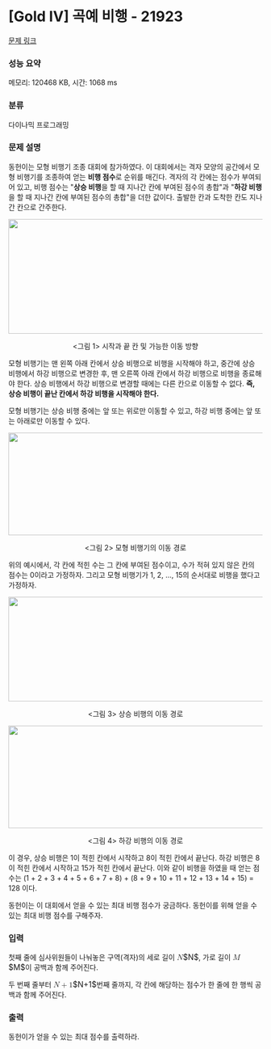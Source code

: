 # [Gold IV] 곡예 비행 - 21923 

[문제 링크](https://www.acmicpc.net/problem/21923) 

### 성능 요약

메모리: 120468 KB, 시간: 1068 ms

### 분류

다이나믹 프로그래밍

### 문제 설명

<p>동헌이는 모형 비행기 조종 대회에 참가하였다. 이 대회에서는 격자 모양의 공간에서 모형 비행기를 조종하여 얻는 <strong>비행 점수</strong>로 순위를 매긴다. 격자의 각 칸에는 점수가 부여되어 있고, 비행 점수는 "<strong>상승 비행</strong>을 할 때 지나간 칸에 부여된 점수의 총합"과 "<strong>하강 비행</strong>을 할 때 지나간 칸에 부여된 점수의 총합"을 더한 값이다. 출발한 칸과 도착한 칸도 지나간 칸으로 간주한다.</p>

<p style="text-align: center;"><img alt="" src="https://upload.acmicpc.net/6babc434-88bc-4083-b78d-6b99dff6b9ca/-/crop/1639x573/156,401/-/preview/" style="height: 227px; width: 650px;"></p>

<p style="text-align: center;"><그림 1> 시작과 끝 칸 및 가능한 이동 방향</p>

<p>모형 비행기는 맨 왼쪽 아래 칸에서 상승 비행으로 비행을 시작해야 하고, 중간에 상승 비행에서 하강 비행으로 변경한 후, 맨 오른쪽 아래 칸에서 하강 비행으로 비행을 종료해야 한다. 상승 비행에서 하강 비행으로 변경할 때에는 다른 칸으로 이동할 수 없다. <strong>즉, 상승 비행이 끝난 칸에서 하강 비행을 시작해야 한다.</strong></p>

<p>모형 비행기는 상승 비행 중에는 앞 또는 위로만 이동할 수 있고, 하강 비행 중에는 앞 또는 아래로만 이동할 수 있다.</p>

<p style="text-align: center;"><img alt="" src="https://upload.acmicpc.net/17063436-6675-4c21-9044-018a8476c5ae/-/crop/1642x512/157,461/-/preview/" style="height: 203px; width: 650px;"></p>

<p style="text-align: center;"><그림 2> 모형 비행기의 이동 경로</p>

<p>위의 예시에서, 각 칸에 적힌 수는 그 칸에 부여된 점수이고, 수가 적혀 있지 않은 칸의 점수는 0이라고 가정하자. 그리고 모형 비행기가 1, 2, ..., 15의 순서대로 비행을 했다고 가정하자.</p>

<p style="text-align: center;"><img alt="" src="https://upload.acmicpc.net/ce6860ed-a632-4cf4-951f-cd7912f83796/-/crop/1652x525/149,453/-/preview/" style="height: 207px; width: 650px;"></p>

<p style="text-align: center;"><그림 3> 상승 비행의 이동 경로</p>

<p style="text-align: center;"><img alt="" src="https://upload.acmicpc.net/c2108165-cc33-4c13-9231-988ee14ecd2e/-/crop/1642x512/152,461/-/preview/" style="height: 203px; width: 650px;"></p>

<p style="text-align: center;"><그림 4> 하강 비행의 이동 경로</p>

<p>이 경우, 상승 비행은 1이 적힌 칸에서 시작하고 8이 적힌 칸에서 끝난다. 하강 비행은 8이 적힌 칸에서 시작하고 15가 적힌 칸에서 끝난다. 이와 같이 비행을 하였을 때 얻는 점수는 (1 + 2 + 3 + 4 + 5 + 6 + 7 + 8) + (8 + 9 + 10 + 11 + 12 + 13 + 14 + 15) = 128 이다.</p>

<p>동헌이는 이 대회에서 얻을 수 있는 최대 비행 점수가 궁금하다. 동헌이를 위해 얻을 수 있는 최대 비행 점수를 구해주자.</p>

### 입력 

 <p>첫째 줄에 심사위원들이 나눠놓은 구역(격자)의 세로 길이 <mjx-container class="MathJax" jax="CHTML" style="font-size: 109%; position: relative;"><mjx-math class="MJX-TEX" aria-hidden="true"><mjx-mi class="mjx-i"><mjx-c class="mjx-c1D441 TEX-I"></mjx-c></mjx-mi></mjx-math><mjx-assistive-mml unselectable="on" display="inline"><math xmlns="http://www.w3.org/1998/Math/MathML"><mi>N</mi></math></mjx-assistive-mml><span aria-hidden="true" class="no-mathjax mjx-copytext">$N$</span></mjx-container>, 가로 길이 <mjx-container class="MathJax" jax="CHTML" style="font-size: 109%; position: relative;"><mjx-math class="MJX-TEX" aria-hidden="true"><mjx-mi class="mjx-i"><mjx-c class="mjx-c1D440 TEX-I"></mjx-c></mjx-mi></mjx-math><mjx-assistive-mml unselectable="on" display="inline"><math xmlns="http://www.w3.org/1998/Math/MathML"><mi>M</mi></math></mjx-assistive-mml><span aria-hidden="true" class="no-mathjax mjx-copytext">$M$</span></mjx-container>이 공백과 함께 주어진다.</p>

<p>두 번째 줄부터 <mjx-container class="MathJax" jax="CHTML" style="font-size: 109%; position: relative;"><mjx-math class="MJX-TEX" aria-hidden="true"><mjx-mi class="mjx-i"><mjx-c class="mjx-c1D441 TEX-I"></mjx-c></mjx-mi><mjx-mo class="mjx-n" space="3"><mjx-c class="mjx-c2B"></mjx-c></mjx-mo><mjx-mn class="mjx-n" space="3"><mjx-c class="mjx-c31"></mjx-c></mjx-mn></mjx-math><mjx-assistive-mml unselectable="on" display="inline"><math xmlns="http://www.w3.org/1998/Math/MathML"><mi>N</mi><mo>+</mo><mn>1</mn></math></mjx-assistive-mml><span aria-hidden="true" class="no-mathjax mjx-copytext">$N+1$</span></mjx-container>번째 줄까지, 각 칸에 해당하는 점수가 한 줄에 한 행씩 공백과 함께 주어진다.</p>

### 출력 

 <p>동헌이가 얻을 수 있는 최대 점수를 출력하라.</p>

